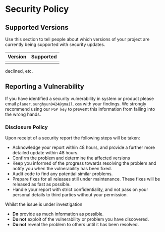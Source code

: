 # Security Policy

## Supported Versions

Use this section to tell people about which versions of your project are
currently being supported with security updates.

| Version | Supported          |
| ------- | ------------------ |
|         |                    |

declined, etc.

## Reporting a Vulnerability

If you have identified a security vulnerability in system or product please email `planer.sunghyun0424@gmail.com` with your findings. We strongly recommend using our `PGP key` to prevent this information from falling into the wrong hands.

### Disclosure Policy

Upon receipt of a security report the following steps will be taken:

- Acknowledge your report within 48 hours, and provide a further more detailed update within 48 hours.
- Confirm the problem and determine the affected versions
- Keep you informed of the progress towards resolving the problem and notify you when the vulnerability has been fixed.
- Audit code to find any potential similar problems.
- Prepare fixes for all releases still under maintenance. These fixes will be released as fast as possible.
- Handle your report with strict confidentiality, and not pass on your personal details to third parties without your permission.

Whilst the issue is under investigation

- **Do** provide as much information as possible.
- **Do not** exploit of the vulnerability or problem you have discovered.
- **Do not** reveal the problem to others until it has been resolved.
